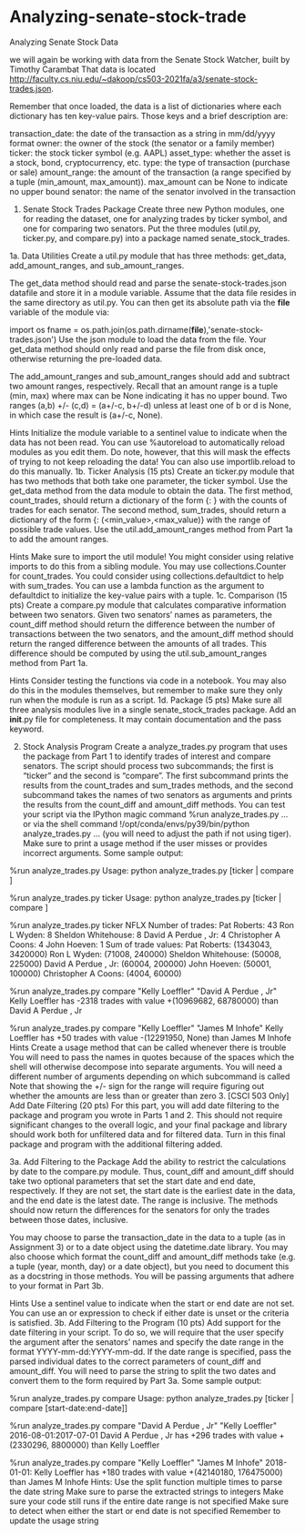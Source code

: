 # Analyzing-senate-stock-trade
Analyzing Senate Stock Data


we will again be working with data from the Senate Stock Watcher, built by Timothy Carambat That data is located http://faculty.cs.niu.edu/~dakoop/cs503-2021fa/a3/senate-stock-trades.json.


Remember that once loaded, the data is a list of dictionaries where each dictionary has ten key-value pairs. Those keys and a brief description are:

transaction_date: the date of the transaction as a string in mm/dd/yyyy format
owner: the owner of the stock (the senator or a family member)
ticker: the stock ticker symbol (e.g. AAPL)
asset_type: whether the asset is a stock, bond, cryptocurrency, etc.
type: the type of transaction (purchase or sale)
amount_range: the amount of the transaction (a range specified by a tuple (min_amount, max_amount)). max_amount can be None to indicate no upper bound
senator: the name of the senator involved in the transaction




1. Senate Stock Trades Package 
Create three new Python modules, one for reading the dataset, one for analyzing trades by ticker symbol, and one for comparing two senators. Put the three modules (util.py, ticker.py, and compare.py) into a package named senate_stock_trades.

1a. Data Utilities 
Create a util.py module that has three methods: get_data, add_amount_ranges, and sub_amount_ranges.

The get_data method should read and parse the senate-stock-trades.json datafile and store it in a module variable. Assume that the data file resides in the same directory as util.py. You can then get its absolute path via the __file__ variable of the module via:

import os
fname = os.path.join(os.path.dirname(__file__),'senate-stock-trades.json')
Use the json module to load the data from the file. Your get_data method should only read and parse the file from disk once, otherwise returning the pre-loaded data.

The add_amount_ranges and sub_amount_ranges should add and subtract two amount ranges, respectively. Recall that an amount range is a tuple (min, max) where max can be None indicating it has no upper bound. Two ranges (a,b) +/- (c,d) = (a+/-c, b+/-d) unless at least one of b or d is None, in which case the result is (a+/-c, None).

Hints
Initialize the module variable to a sentinel value to indicate when the data has not been read.
You can use %autoreload to automatically reload modules as you edit them. Do note, however, that this will mask the effects of trying to not keep reloading the data! You can also use importlib.reload to do this manually.
1b. Ticker Analysis (15 pts)
Create an ticker.py module that has two methods that both take one parameter, the ticker symbol. Use the get_data method from the data module to obtain the data. The first method, count_trades, should return a dictionary of the form {<senator>: <count>} with the counts of trades for each senator. The second method, sum_trades, should return a dictionary of the form {<senator>: (<min_value>,<max_value)} with the range of possible trade values. Use the util.add_amount_ranges method from Part 1a to add the amount ranges.

Hints
Make sure to import the util module! You might consider using relative imports to do this from a sibling module.
You may use collections.Counter for count_trades.
You could consider using collections.defaultdict to help with sum_trades. You can use a lambda function as the argument to defaultdict to initialize the key-value pairs with a tuple.
1c. Comparison (15 pts)
Create a compare.py module that calculates comparative information between two senators. Given two senators’ names as parameters, the count_diff method should return the difference between the number of transactions between the two senators, and the amount_diff method should return the ranged difference between the amounts of all trades. This difference should be computed by using the util.sub_amount_ranges method from Part 1a.

Hints
Consider testing the functions via code in a notebook. You may also do this in the modules themselves, but remember to make sure they only run when the module is run as a script.
1d. Package (5 pts)
Make sure all three analysis modules live in a single senate_stock_trades package. Add an __init__.py file for completeness. It may contain documentation and the pass keyword.

2. Stock Analysis Program 
Create a analyze_trades.py program that uses the package from Part 1 to identify trades of interest and compare senators. The script should process two subcommands; the first is “ticker” and the second is “compare”. The first subcommand prints the results from the count_trades and sum_trades methods, and the second subcommand takes the names of two senators as arguments and prints the results from the count_diff and amount_diff methods. You can test your script via the IPython magic command %run analyze_trades.py ... or via the shell command !/opt/conda/envs/py39/bin/python analyze_trades.py ... (you will need to adjust the path if not using tiger). Make sure to print a usage method if the user misses or provides incorrect arguments. Some sample output:

%run analyze_trades.py
Usage: python analyze_trades.py [ticker <ticker> | compare <senator1> <senator2>]

%run analyze_trades.py ticker
Usage: python analyze_trades.py [ticker <ticker> | compare <senator1> <senator2>]

%run analyze_trades.py ticker NFLX
Number of trades:
  Pat Roberts: 43
  Ron L Wyden: 8
  Sheldon Whitehouse: 8
  David A Perdue , Jr: 4
  Christopher A Coons: 4
  John Hoeven: 1
Sum of trade values:
  Pat Roberts: (1343043, 3420000)
  Ron L Wyden: (71008, 240000)
  Sheldon Whitehouse: (50008, 225000)
  David A Perdue , Jr: (60004, 200000)
  John Hoeven: (50001, 100000)
  Christopher A Coons: (4004, 60000)

%run analyze_trades.py compare "Kelly Loeffler" "David A Perdue , Jr"
Kelly Loeffler has -2318 trades with value +(10969682, 68780000) than David A Perdue , Jr

%run analyze_trades.py compare "Kelly Loeffler" "James M Inhofe"
Kelly Loeffler has +50 trades with value -(12291950, None) than James M Inhofe
Hints
Create a usage method that can be called whenever there is trouble
You will need to pass the names in quotes because of the spaces which the shell will otherwise decompose into separate arguments.
You will need a different number of arguments depending on which subcommand is called
Note that showing the +/- sign for the range will require figuring out whether the amounts are less than or greater than zero
3. [CSCI 503 Only] Add Date Filtering (20 pts)
For this part, you will add date filtering to the package and program you wrote in Parts 1 and 2. This should not require significant changes to the overall logic, and your final package and library should work both for unfiltered data and for filtered data. Turn in this final package and program with the additional filtering added.

3a. Add Filtering to the Package 
Add the ability to restrict the calculations by date to the compare.py module. Thus, count_diff and amount_diff should take two optional parameters that set the start date and end date, respectively. If they are not set, the start date is the earliest date in the data, and the end date is the latest date. The range is inclusive. The methods should now return the differences for the senators for only the trades between those dates, inclusive.

You may choose to parse the transaction_date in the data to a tuple (as in Assignment 3) or to a date object using the datetime.date library. You may also choose which format the count_diff and amount_diff methods take (e.g. a tuple (year, month, day) or a date object), but you need to document this as a docstring in those methods. You will be passing arguments that adhere to your format in Part 3b.

Hints
Use a sentinel value to indicate when the start or end date are not set. You can use an or expression to check if either date is unset or the criteria is satisfied.
3b. Add Filtering to the Program (10 pts)
Add support for the date filtering in your script. To do so, we will require that the user specify the argument after the senators’ names and specify the date range in the format YYYY-mm-dd:YYYY-mm-dd. If the date range is specified, pass the parsed individual dates to the correct parameters of count_diff and amount_diff. You will need to parse the string to split the two dates and convert them to the form required by Part 3a. Some sample output:

%run analyze_trades.py compare
Usage: python analyze_trades.py [ticker <ticker> | compare <senator1> <senator2> [start-date:end-date]]

%run analyze_trades.py compare "David A Perdue , Jr" "Kelly Loeffler" 2016-08-01:2017-07-01
David A Perdue , Jr has +296 trades with value +(2330296, 8800000) than Kelly Loeffler

%run analyze_trades.py compare "Kelly Loeffler" "James M Inhofe" 2018-01-01:
Kelly Loeffler has +180 trades with value +(42140180, 176475000) than James M Inhofe
Hints:
Use the split function multiple times to parse the date string
Make sure to parse the extracted strings to integers
Make sure your code still runs if the entire date range is not specified
Make sure to detect when either the start or end date is not specified
Remember to update the usage string
